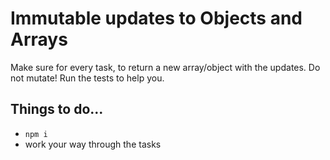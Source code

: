 # Immutable updates to Objects and Arrays

Make sure for every task, to return a new array/object with the updates. Do not mutate! Run the tests to help you.

## Things to do...

- `npm i`
- work your way through the tasks
